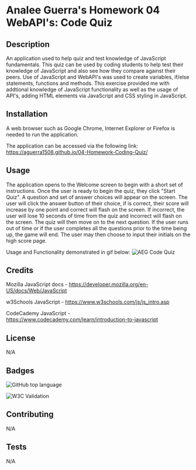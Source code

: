# Analee Guerra's Homework 04 WebAPI's: Code Quiz

## Description

An application used to help quiz and test knowledge of JavaScript fundamentals. This quiz can be used by coding students to help test their knowledge of JavaScript and also see how they compare against their peers. Use of JavaScript and WebAPI's was used to create variables, if/else statements, functions and methods. This exercise provided me with addtional knowledge of JavaScript functionality as well as the usage of API's, adding HTML elements via JavaScript and CSS styling in JavaScript.

## Installation

A web browser such as Google Chrome, Internet Explorer or Firefox is needed to run the application.

The application can be accessed via the following link: https://aguerra1508.github.io/04-Homework-Coding-Quiz/
## Usage 

The application opens to the Welcome screen to begin with a short set of instructions. Once the user is ready to begin the quiz, they click "Start Quiz". A question and set of answer choices will appear on the screen. The user will click the answer button of their choice, if is correct, their score will increase by one point and correct will flash on the screen. If incorrect, the user will lose 10 seconds of time from the quiz and incorrect will flash on the screen. The quiz will then move on to the next question. If the user runs out of time or if the user completes all the questions prior to the time being up, the game will end. The user may then choose to input their initials on the high score page. 

Usage and Functionality demonstrated in gif below:
![AEG Code Quiz](AEGHomework04.gif)

## Credits

Mozilla JavaScript docs - https://developer.mozilla.org/en-US/docs/Web/JavaScript

w3Schools JavaScript - https://www.w3schools.com/js/js_intro.asp

CodeCademy JavaScript - https://www.codecademy.com/learn/introduction-to-javascript

## License

N/A

## Badges
![GitHub top language](https://img.shields.io/github/languages/top/aguerra1508/04-Homework-Coding-Quiz)

![W3C Validation](https://img.shields.io/w3c-validation/html?targetUrl=https%3A%2F%2Faguerra1508.github.io%2F04-Homework-Coding-Quiz%2F)

## Contributing

N/A

## Tests

N/A
